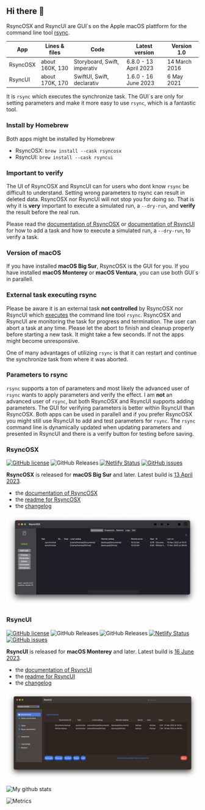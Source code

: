 ## Hi there 👋

RsyncOSX and RsyncUI are GUI´s on the Apple macOS plattform for the command line tool [rsync](https://github.com/WayneD/rsync). 

| App      | Lines & files | Code | Latest version  |  Version 1.0 | 
| ----------- | ----------- |   ----------- | -------- |  -------- |
| RsyncOSX   | about 160K, 130  | Storyboard, Swift, imperativ   | 6.8.0 - 13 April 2023 |	14 March 2016 | 
| RsyncUI   | about 170K, 170       | SwiftUI, Swift, declarativ     | 1.6.0 - 16 June 2023  | 6 May 2021  | 

It is `rsync` which executes the synchronize task. The GUI´s are only for setting parameters and make it more easy to use `rsync`, which is a fantastic tool.

### Install by Homebrew

Both apps might be installed by Homebrew

- RsyncOSX: `brew install --cask rsyncosx`
- RsyncUI: `brew install --cask rsyncui`

### Important to verify

The UI of RsyncOSX and RsyncUI can for users who dont know `rsync` be difficult to understand. Setting wrong parameters to rsync can result in deleted data. RsyncOSX nor RsyncUI will not stop you for doing so. That is why it is **very** important to execute a simulated run, a `--dry-run`, and **verify** the result before the real run.

Please read  the [documentation of RsyncOSX](https://rsyncosx.netlify.app/post/rsyncosxdocs/) or [documentation of RsyncUI](https://rsyncui.netlify.app/post/rsyncuidocs/) for how to add a task and how to execute a simulated run, a `--dry-run`, to verify a task. 

### Version of macOS

If you have installed **macOS Big Sur**, RsyncOSX is the GUI for you. If you have installed **macOS Monterey** or **macOS Ventura**, you can use both GUI´s in parallell.

### External task executing rsync 

Please be aware it is an external task **not controlled** by RsyncOSX nor RsyncUI which [executes](https://github.com/rsyncOSX/RsyncOSX/blob/master/RsyncOSX/RsyncProcessAsync.swift) the command line tool `rsync`. RsyncOSX and RsyncUI are monitoring the task for progress and termination. The user can abort a task at any time. Please let the abort to finish and cleanup properly before starting a new task. It might take a few seconds. If not the apps might become unresponsive.

One of many advantages of utilizing `rsync` is that it can restart and continue the synchronize task from where it was aborted.

### Parameters to rsync

`rsync` supports a ton of parameters and most likely the advanced user of `rsync` wants to apply parameters and verify the effect. I am **not** an advanced user of `rsync`, but both RsyncOSX and RsyncUI supports adding parameters. The GUI for verifying parameters is better within RsyncUI than RsyncOSX. Both apps can be used in parallell and if you prefer RsyncOSX you might still use RsyncUI to add and test parameters for `rsync`. The `rsync` command line is dynamically updated when updating parameters and presented in RsyncUI and there is a verify button for testing before saving. 

### RsyncOSX

[![GitHub license](https://img.shields.io/github/license/rsyncOSX/RsyncOSX)](https://github.com/rsyncOSX/RsyncOSX/blob/master/Licence.MD) ![GitHub Releases](https://img.shields.io/github/downloads/rsyncosx/RsyncOSX/v6.8.0/total) [![Netlify Status](https://api.netlify.com/api/v1/badges/d375f6d7-dc9f-4913-ab43-bfd46d172eb2/deploy-status)](https://app.netlify.com/sites/rsyncosx/deploys) [![GitHub issues](https://img.shields.io/github/issues/rsyncOSX/RsyncOSX)](https://github.com/rsyncOSX/RsyncOSX/issues)

**RsyncOSX** is released for **macOS Big Sur** and later. Latest build is [13 April 2023](https://github.com/rsyncOSX/RsyncOSX/releases).

- the [documentation of RsyncOSX](https://rsyncosx.netlify.app/)
- the [readme for RsyncOSX](https://github.com/rsyncOSX/RsyncOSX/blob/master/RsyncOSX.md)
- the [changelog](https://rsyncosx.netlify.app/post/changelog/)

![](images/rsyncosx.png)

### RsyncUI

[![GitHub license](https://img.shields.io/github/license/rsyncOSX/RsyncUI)](https://github.com/rsyncOSX/RsyncUI/blob/main/Licence.MD) ![GitHub Releases](https://img.shields.io/github/downloads/rsyncosx/RsyncUI/v1.6.0/total) ![GitHub Releases](https://img.shields.io/github/downloads/rsyncosx/RsyncUI/v1.5.0/total) [![Netlify Status](https://api.netlify.com/api/v1/badges/1d14d49b-ff14-4142-b135-771db071b58a/deploy-status)](https://app.netlify.com/sites/rsyncui/deploys) [![GitHub issues](https://img.shields.io/github/issues/rsyncOSX/RsyncUI)](https://github.com/rsyncOSX/RsyncUI/issues)

**RsyncUI** is released for **macOS Monterey** and later. Latest build is [16 June 2023](https://github.com/rsyncOSX/RsyncUI/releases).

- the [documentation of RsyncUI](https://rsyncui.netlify.app/)
- the [readme for RsyncUI](https://github.com/rsyncOSX/RsyncUI/)
- the [changelog](https://rsyncui.netlify.app/post/changelog/)

![](images/rsyncui.png)

![My github stats](https://github-readme-stats.vercel.app/api?username=rsyncOSX&show_icons=true&hide_border=true&theme=dark)

![Metrics](https://metrics.lecoq.io/rsyncOSX?template=classic&config.timezone=Europe%2FOslo)
